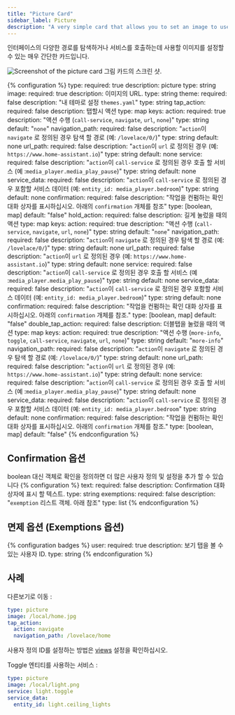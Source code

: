 ```yaml
---
title: "Picture Card"
sidebar_label: Picture
description: "A very simple card that allows you to set an image to use for navigation to various paths in your interface or to call a service."
---
```


인터페이스의 다양한 경로를 탐색하거나 서비스를 호출하는데 사용할 이미지를 설정할 수 있는 매우 간단한 카드입니다. 

<p class='img'>
<img src='/images/lovelace/lovelace_picture.png' alt='Screenshot of the picture card'>
그림 카드의 스크린 샷.
</p>

{% configuration %}
type:
  required: true
  description: picture
  type: string
image:
  required: true
  description: 이미지의 URL.
  type: string
theme:
  required: false
  description: "내 테마로 설정 `themes.yaml`"
  type: string
tap_action:
  required: false
  description: 탭할시 액션
  type: map
  keys:
    action:
      required: true
      description: "액션 수행 (`call-service`, `navigate`, `url`, `none`)"
      type: string
      default: "`none`"
    navigation_path:
      required: false
      description: "`action`이 `navigate` 로 정의된 경우 탐색 할 경로 (예: `/lovelace/0/`)"
      type: string
      default: none
    url_path:
      required: false
      description: "`action`이 `url` 로 정의된 경우 (예: `https://www.home-assistant.io`)"
      type: string
      default: none
    service:
      required: false
      description: "`action`이 `call-service` 로 정의된 경우 호출 할 서비스 (예 :`media_player.media_play_pause`)"
      type: string
      default: none
    service_data:
      required: false
      description: "`action`이 `call-service` 로 정의된 경우 포함할 서비스 데이터 (예: `entity_id: media_player.bedroom`)"
      type: string
      default: none
    confirmation:
      required: false
      description: "작업을 컨펌하는 확인 대화 상자를 표시하십시오. 아래의 `confirmation` 개체를 참조"
      type: [boolean, map]
      default: "false"
hold_action:
  required: false
  description: 길게 눌렀을 때의 액션
  type: map
  keys:
    action:
      required: true
      description: "액션 수행 (`call-service`, `navigate`, `url`, `none`)"
      type: string
      default: "`none`"
    navigation_path:
      required: false
      description: "`action`이 `navigate` 로 정의된 경우 탐색 할 경로 (예: `/lovelace/0/`)"
      type: string
      default: none
    url_path:
      required: false
      description: "`action`이 `url` 로 정의된 경우 (예: `https://www.home-assistant.io`)"
      type: string
      default: none
    service:
      required: false
      description: "`action`이 `call-service` 로 정의된 경우 호출 할 서비스 (예 :`media_player.media_play_pause`)"
      type: string
      default: none
    service_data:
      required: false
      description: "`action`이 `call-service` 로 정의된 경우 포함할 서비스 데이터 (예: `entity_id: media_player.bedroom`)"
      type: string
      default: none
    confirmation:
      required: false
      description: "작업을 컨펌하는 확인 대화 상자를 표시하십시오. 아래의 `confirmation` 개체를 참조."
      type: [boolean, map]
      default: "false"
double_tap_action:
  required: false
  description: 더블탭을 눌렀을 때의 액션
  type: map
  keys:
    action:
      required: true
      description: "액션 수행 (`more-info`, `toggle`, `call-service`, `navigate`, `url`, `none`)"
      type: string
      default: "`more-info`"
    navigation_path:
      required: false
      description: "`action`이 `navigate` 로 정의된 경우 탐색 할 경로 (예: `/lovelace/0/`)"
      type: string
      default: none
    url_path:
      required: false
      description: "`action`이 `url` 로 정의된 경우 (예: `https://www.home-assistant.io`)"
      type: string
      default: none
    service:
      required: false
      description: "`action`이 `call-service` 로 정의된 경우 호출 할 서비스 (예 :`media_player.media_play_pause`)"
      type: string
      default: none
    service_data:
      required: false
      description: "`action`이 `call-service` 로 정의된 경우 포함할 서비스 데이터 (예: `entity_id: media_player.bedroom`"
      type: string
      default: none
    confirmation:
      required: false
      description: "작업을 컨펌하는 확인 대화 상자를 표시하십시오. 아래의 `confirmation` 개체를 참조."
      type: [boolean, map]
      default: "false"
{% endconfiguration %}

## Confirmation 옵션

boolean 대신 객체로 확인을 정의하면 더 많은 사용자 정의 및 설정을 추가 할 수 있습니다
{% configuration %}
text:
  required: false
  description: Confirmation 대화 상자에 표시 할 텍스트.
  type: string
exemptions:
  required: false
  description: "`exemption` 리스트 객체. 아래 참조"
  type: list
{% endconfiguration %}

## 면제 옵션 (Exemptions 옵션)

{% configuration badges %}
user:
  required: true
  description: 보기 탭을 볼 수있는 사용자 ID.
  type: string
{% endconfiguration %}

## 사례

다른보기로 이동 :

```yaml
type: picture
image: /local/home.jpg
tap_action:
  action: navigate
  navigation_path: /lovelace/home
```

사용자 정의 ID를 설정하는 방법은 [views](/lovelace/views/) 설정을 확인하십시오.

Toggle 엔티티를 사용하는 서비스 :

```yaml
type: picture
image: /local/light.png
service: light.toggle
service_data:
  entity_id: light.ceiling_lights
```
